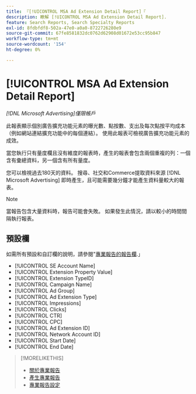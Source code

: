 ```yaml
---
title: 『[!UICONTROL MSA Ad Extension Detail Report]『
description: 瞭解 [!UICONTROL MSA Ad Extension Detail Report].
feature: Search Reports, Search Specialty Reports
exl-id: 8fdbfdf8-502a-47e0-a0a0-8722726280e9
source-git-commit: 67fe8581832dc0762d62908d01672e53cc95b847
workflow-type: tm+mt
source-wordcount: '154'
ht-degree: 0%

---
```


# [!UICONTROL MSA Ad Extension Detail Report]

*[!DNL Microsoft Advertising]僅限帳戶*

此報表顯示個別廣告擴充功能元素的曝光數、點按數、支出及每次點按平均成本（例如網站連結擴充功能中的每個連結）。 使用此報表可檢視廣告擴充功能元素的成效。

當您執行只有量度欄且沒有維度的報表時，產生的報表會包含兩個重複的列：一個含有彙總資料，另一個含有所有量度。<!-- all metrics? -->

您可以檢視過去180天的資料。 搜尋、社交和Commerce提取資料來源 [!DNL Microsoft Advertising] 即時產生，且可能需要幾分鐘才能產生資料量較大的報表。

>[!NOTE]
>
>當報告包含大量資料時，報告可能會失敗。 如果發生此情況，請以較小的時間間隔執行報表。

## 預設欄

如需所有預設和自訂欄的說明，請參閱&quot;[專業報告的報告欄](specialty-report-columns.md).」

* [!UICONTROL SE Account Name]
* [!UICONTROL Extension Property Value]
* [!UICONTROL Extension TypeID]
* [!UICONTROL Campaign Name]
* [!UICONTROL Ad Group]
* [!UICONTROL Ad Extension Type]
* [!UICONTROL Impressions]
* [!UICONTROL Clicks]
* [!UICONTROL CTR]
* [!UICONTROL CPC]
* [!UICONTROL Ad Extension ID]
* [!UICONTROL Network Account ID]
* [!UICONTROL Start Date]
* [!UICONTROL End Date]

>[!MORELIKETHIS]
>
>* [關於專業報告](specialty-report-about.md)
>* [產生專業報告](specialty-report-generate.md)
>* [專業報告設定](specialty-report-settings.md)
